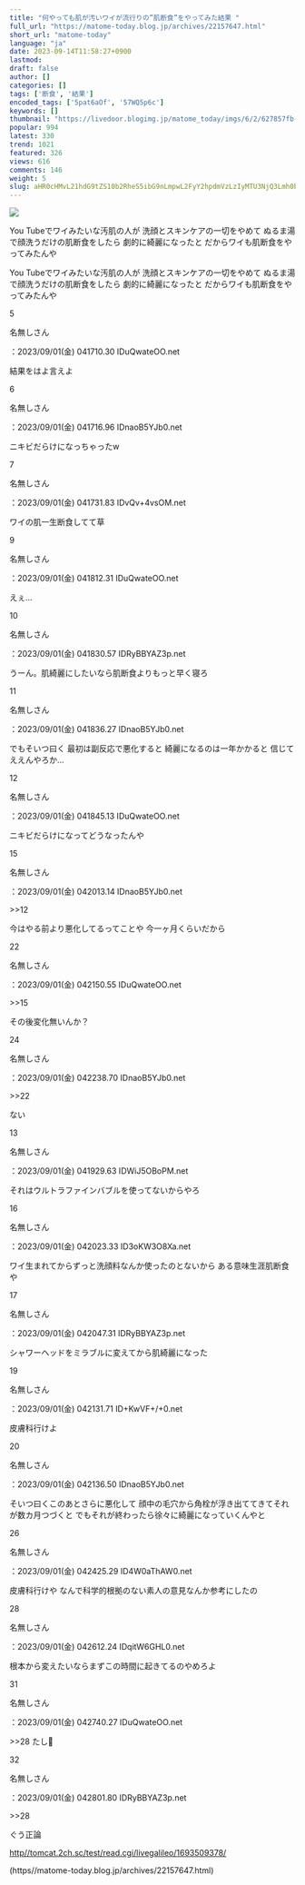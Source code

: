 ```yaml
---
title: "何やっても肌が汚いワイが流行りの”肌断食”をやってみた結果 "
full_url: "https://matome-today.blog.jp/archives/22157647.html"
short_url: "matome-today"
language: "ja"
date: 2023-09-14T11:58:27+0900
lastmod: 
draft: false
author: []
categories: []
tags: ['断食', '結果']
encoded_tags: ['5pat6aOf', '57WQ5p6c']
keywords: []
thumbnail: "https://livedoor.blogimg.jp/matome_today/imgs/6/2/627857fb-s.png"
popular: 994
latest: 330
trend: 1021
featured: 326
views: 616
comments: 146
weight: 5
slug: aHR0cHMvL21hdG9tZS10b2RheS5ibG9nLmpwL2FyY2hpdmVzLzIyMTU3NjQ3Lmh0bWw=
---
```


![](https://livedoor.blogimg.jp/matome_today/imgs/6/2/627857fb-s.png)

<div><p>You Tubeでワイみたいな汚肌の人が 洗顔とスキンケアの一切をやめて ぬるま湯で顔洗うだけの肌断食をしたら 劇的に綺麗になったと だからワイも肌断食をやってみたんや</p><p>You Tubeでワイみたいな汚肌の人が 洗顔とスキンケアの一切をやめて ぬるま湯で顔洗うだけの肌断食をしたら 劇的に綺麗になったと だからワイも肌断食をやってみたんや</p> <p></p> <p>5 <p>名無しさん</p>：2023/09/01(金) 041710.30 IDuQwateOO.net</p><p><p> 結果をはよ言えよ </p></p><p>6 <p>名無しさん</p>：2023/09/01(金) 041716.96 IDnaoB5YJb0.net</p><p><p> ニキビだらけになっちゃったw </p></p><p>7 <p>名無しさん</p>：2023/09/01(金) 041731.83 IDvQv+4vsOM.net</p><p> ワイの肌一生断食してて草 </p><p>9 <p>名無しさん</p>：2023/09/01(金) 041812.31 IDuQwateOO.net</p><p><p> えぇ… </p></p><p>10 <p>名無しさん</p>：2023/09/01(金) 041830.57 IDRyBBYAZ3p.net</p><p> うーん。肌綺麗にしたいなら肌断食よりもっと早く寝ろ </p><p>11 <p>名無しさん</p>：2023/09/01(金) 041836.27 IDnaoB5YJb0.net</p><p><p> でもそいつ曰く 最初は副反応で悪化すると 綺麗になるのは一年かかると 信じてええんやろか… </p></p><p>12 <p>名無しさん</p>：2023/09/01(金) 041845.13 IDuQwateOO.net</p><p><p> ニキビだらけになってどうなったんや </p></p><p>15 <p>名無しさん</p>：2023/09/01(金) 042013.14 IDnaoB5YJb0.net</p><p>>>12 <p> 今はやる前より悪化してるってことや 今一ヶ月くらいだから </p></p><p>22 <p>名無しさん</p>：2023/09/01(金) 042150.55 IDuQwateOO.net</p><p>>>15 <p> その後変化無いんか？ </p></p><p>24 <p>名無しさん</p>：2023/09/01(金) 042238.70 IDnaoB5YJb0.net</p><p>>>22 <p> ない </p></p><p>13 <p>名無しさん</p>：2023/09/01(金) 041929.63 IDWiJ5OBoPM.net</p><p><p> それはウルトラファインバブルを使ってないからやろ </p></p><p>16 <p>名無しさん</p>：2023/09/01(金) 042023.33 ID3oKW3O8Xa.net</p><p> ワイ生まれてからずっと洗顔料なんか使ったのとないから ある意味生涯肌断食や </p><p>17 <p>名無しさん</p>：2023/09/01(金) 042047.31 IDRyBBYAZ3p.net</p><p><p> シャワーヘッドをミラブルに変えてから肌綺麗になった </p></p><p>19 <p>名無しさん</p>：2023/09/01(金) 042131.71 ID+KwVF+/+0.net</p><p> 皮膚科行けよ </p><p>20 <p>名無しさん</p>：2023/09/01(金) 042136.50 IDnaoB5YJb0.net</p><p><p> そいつ曰くこのあとさらに悪化して 顔中の毛穴から角栓が浮き出ててきてそれが数カ月つづくと でもそれが終わったら徐々に綺麗になっていくんやと </p></p><p>26 <p>名無しさん</p>：2023/09/01(金) 042425.29 ID4W0aThAW0.net</p><p><p> 皮膚科行けや なんで科学的根拠のない素人の意見なんか参考にしたの </p></p><p>28 <p>名無しさん</p>：2023/09/01(金) 042612.24 IDqitW6GHL0.net</p><p><p> 根本から変えたいならまずこの時間に起きてるのやめろよ </p></p><p>31 <p>名無しさん</p>：2023/09/01(金) 042740.27 IDuQwateOO.net</p><p>>>28 たし🦀 </p><p>32 <p>名無しさん</p>：2023/09/01(金) 042801.80 IDRyBBYAZ3p.net</p><p>>>28 <p> ぐう正論 </p></p><a href='http//tomcat.2ch.sc/test/read.cgi/livegalileo/1693509378/' target='_blank' title=''>http//tomcat.2ch.sc/test/read.cgi/livegalileo/1693509378/</a> <p></p> </div>

(https//matome-today.blog.jp/archives/22157647.html)
